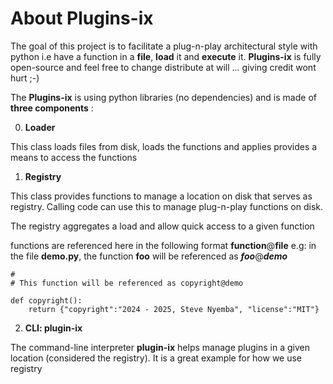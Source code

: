 # About Plugins-ix

The goal of this project is to facilitate a plug-n-play architectural style with python i.e have a function in a **file**, **load** it and **execute** it. **Plugins-ix** is fully open-source and feel free to change distribute at will ... giving credit wont hurt ;-)


The **Plugins-ix** is using python libraries (no dependencies) and is made of **three components** :


0. **Loader**

This class loads files from disk, loads the functions and applies provides a means to access the functions


1. **Registry**

This class provides functions to manage a location on disk that serves as registry. Calling code can use this to manage plug-n-play functions on disk.

The registry aggregates a load and allow quick access to a given function

functions are referenced here in the following format **function**@**file** e.g: in the file **demo.py**, the function **foo** will be referenced as ***foo***@***demo***

    #
    # This function will be referenced as copyright@demo

    def copyright():
        return {"copyright":"2024 - 2025, Steve Nyemba", "license":"MIT"}



2. **CLI: plugin-ix**

The command-line interpreter **plugin-ix** helps manage plugins in a given location (considered the registry). It is a great example for how we use registry
